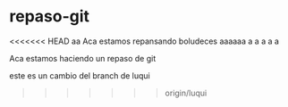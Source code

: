 # repaso-git
<<<<<<< HEAD
aa
Aca estamos repansando boludeces
aaaaaa
a
a
a
a
a



Aca estamos haciendo un repaso de git


este es un cambio del branch de luqui 
>>>>>>> origin/luqui
